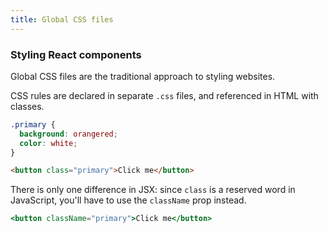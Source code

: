 ```yaml
---
title: Global CSS files
---
```


### Styling React components

Global CSS files are the traditional approach to styling websites.

CSS rules are declared in separate `.css` files, and referenced in HTML with classes.

```css
.primary {
  background: orangered;
  color: white;
}
```

```html
<button class="primary">Click me</button>
```

There is only one difference in JSX: since `class` is a reserved word in JavaScript, you'll have to use the `className` prop instead.

```jsx
<button className="primary">Click me</button>
```
